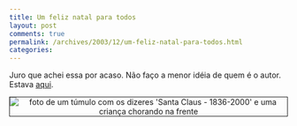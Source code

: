 ```yaml
---
title: Um feliz natal para todos
layout: post
comments: true
permalink: /archives/2003/12/um-feliz-natal-para-todos.html
categories:
---
```

Juro que achei essa por acaso. Não faço a menor idéia de quem é o autor. Estava <a href=http://static.redjupiter.com/images/tartorres/deadsanta.jpg >aqui</a>.

<center>
  <img src=//chester.me/img/blig/natal.jpg border=1 alt="foto de um túmulo com os dizeres 'Santa Claus - 1836-2000' e uma criança chorando na frente">
</center>

